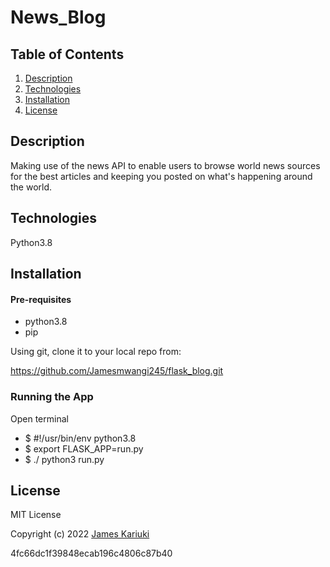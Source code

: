 # News_Blog

## Table of Contents
  1. [Description](#description)
  2. [Technologies](#technologies)
  4. [Installation](#installation)
  5. [License](#license)

## Description
Making use of the news API to enable users to browse world news sources for the best articles and keeping you posted on what's happening around the world.


## Technologies
Python3.8

## Installation
#### Pre-requisites
* python3.8
* pip


Using git, clone it to your local repo from:

https://github.com/Jamesmwangi245/flask_blog.git


### Running the App
Open terminal
 * $ #!/usr/bin/env python3.8
 * $ export FLASK_APP=run.py
 * $ ./ python3 run.py

## License
MIT License

Copyright (c) 2022 [James Kariuki](/LICENSE)

4fc66dc1f39848ecab196c4806c87b40